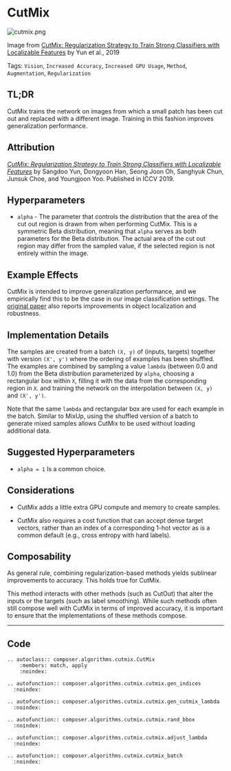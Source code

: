 # CutMix

![cutmix.png](https://storage.googleapis.com/docs.mosaicml.com/images/methods/cutmix.png)

Image from [CutMix: Regularization Strategy to Train Strong Classifiers with Localizable Features](https://arxiv.org/abs/1905.04899) by Yun et al., 2019

Tags: `Vision`, `Increased Accuracy`, `Increased GPU Usage`, `Method`, `Augmentation`, `Regularization`

## TL;DR
CutMix trains the network on images from which a small patch has been cut out and replaced with a different image. Training in this fashion improves generalization performance.

## Attribution

*[CutMix: Regularization Strategy to Train Strong Classifiers with Localizable Features](https://arxiv.org/abs/1905.04899)* by Sangdoo Yun, Dongyoon Han, Seong Joon Oh, Sanghyuk Chun, Junsuk Choe, and Youngjoon Yoo. Published in ICCV 2019.

## Hyperparameters

- `alpha` - The parameter that controls the distribution that the area of the cut out region is drawn from when performing CutMix. This is a symmetric Beta distribution, meaning that `alpha` serves as both parameters for the Beta distribution. The actual area of the cut out region may differ from the sampled value, if the selected region is not entirely within the image.

## Example Effects

CutMix is intended to improve generalization performance, and we empirically find this to be the case in our image classification settings. The [original paper](https://arxiv.org/abs/1905.04899) also reports improvements in object localization and robustness.

## Implementation Details

The samples are created from a batch `(X, y)` of (inputs, targets) together with version `(X', y')` where the ordering of examples has been shuffled. The examples are combined by sampling a value `lambda` (between 0.0 and 1.0) from the Beta distribution parameterized by `alpha`, choosing a rectangular box within `X`, filling it with the data from the corresponding region in `X`. and training the network on the interpolation between `(X, y)` and `(X', y')`.

Note that the same `lambda` and rectangular box are used for each example in the batch. Similar to MixUp, using the shuffled version of a batch to generate mixed samples allows CutMix to be used without loading additional data.

## Suggested Hyperparameters

- `alpha = 1` Is a common choice.

## Considerations

- CutMix adds a little extra GPU compute and memory to create samples.

- CutMix also requires a cost function that can accept dense target vectors, rather than an index of a corresponding 1-hot vector as is a common default (e.g., cross entropy with hard labels).

## Composability

As general rule, combining regularization-based methods yields sublinear improvements to accuracy. This holds true for CutMix.

This method interacts with other methods (such as CutOut) that alter the inputs or the targets (such as label smoothing). While such methods often still compose well with CutMix in terms of improved accuracy, it is important to ensure that the implementations of these methods compose.

---

## Code

```{eval-rst}
.. autoclass:: composer.algorithms.cutmix.CutMix
    :members: match, apply
    :noindex:

.. autofunction:: composer.algorithms.cutmix.cutmix.gen_indices
  :noindex:

.. autofunction:: composer.algorithms.cutmix.cutmix.gen_cutmix_lambda
  :noindex:

.. autofunction:: composer.algorithms.cutmix.cutmix.rand_bbox
  :noindex:

.. autofunction:: composer.algorithms.cutmix.cutmix.adjust_lambda
  :noindex:

.. autofunction:: composer.algorithms.cutmix.cutmix_batch
  :noindex:

```
